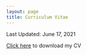 ```yaml
---
layout: page
title: Curriculum Vitae
---
```


Last Updated: June 17, 2021

[Click here](https://cfadmin.human.cornell.edu/FAR/uploads/webcv/ks2373_webcv_4C4D725E-AD6D-49B5-85F5-2FC0AD316058.pdf)  to download my CV


